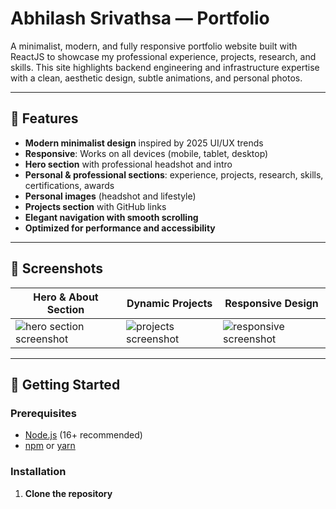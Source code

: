 # Abhilash Srivathsa — Portfolio

A minimalist, modern, and fully responsive portfolio website built with ReactJS to showcase my professional experience, projects, research, and skills. This site highlights backend engineering and infrastructure expertise with a clean, aesthetic design, subtle animations, and personal photos.

---

## 🌟 Features

- **Modern minimalist design** inspired by 2025 UI/UX trends
- **Responsive**: Works on all devices (mobile, tablet, desktop)
- **Hero section** with professional headshot and intro
- **Personal & professional sections**: experience, projects, research, skills, certifications, awards
- **Personal images** (headshot and lifestyle)
- **Projects section** with GitHub links
- **Elegant navigation with smooth scrolling**
- **Optimized for performance and accessibility**

---

## 📸 Screenshots

| Hero & About Section | Dynamic Projects | Responsive Design |
|----------------------|------------------|------------------|
| ![hero section screenshot](./screenshots/hero.png) | ![projects screenshot](./screenshots/projects.png) | ![responsive screenshot](./screenshots/responsive.png) |

---

## 🚀 Getting Started

### Prerequisites

- [Node.js](https://nodejs.org/) (16+ recommended)
- [npm](https://www.npmjs.com/) or [yarn](https://yarnpkg.com/)

### Installation

1. **Clone the repository**  
